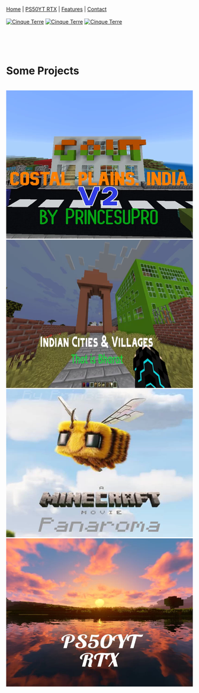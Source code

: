 [Home](#home) | [PS50YT RTX](rtx.md) | [Features](#features) | [Contact](#c)
<br>
<br><a href="https://www.planetminecraft.com/member/princesu_gamer/"><img src="https://images.squarespace-cdn.com/content/v1/6240c1f3e10b50416d969a84/9b5d21d8-728e-483c-a419-00aa446d0d47/planetminecraft+logo.png" alt="Cinque Terre" width="20" height="20"></a>
<a href="https://mcpedl.com/user/princesugamer/"><img src="https://content.overwolf.com/mcpedl/ideas-portal/mcpedl-logo.png" alt="Cinque Terre" width="20" height="20"></a>
<a href="https://www.curseforge.com/members/princesugamer/projects"><img src="https://images-wixmp-ed30a86b8c4ca887773594c2.wixmp.com/f/159648c2-8de7-4641-a129-8d8c2d06bd9c/dee1zh0-f9e45f11-8ff2-4032-8215-72e54c647a9f.png/v1/fill/w_512,h_512/curseforge_honeycomb_icon_by_tastyburger122_dee1zh0-fullview.png?token=eyJ0eXAiOiJKV1QiLCJhbGciOiJIUzI1NiJ9.eyJzdWIiOiJ1cm46YXBwOjdlMGQxODg5ODIyNjQzNzNhNWYwZDQxNWVhMGQyNmUwIiwiaXNzIjoidXJuOmFwcDo3ZTBkMTg4OTgyMjY0MzczYTVmMGQ0MTVlYTBkMjZlMCIsIm9iaiI6W1t7ImhlaWdodCI6Ijw9NTEyIiwicGF0aCI6IlwvZlwvMTU5NjQ4YzItOGRlNy00NjQxLWExMjktOGQ4YzJkMDZiZDljXC9kZWUxemgwLWY5ZTQ1ZjExLThmZjItNDAzMi04MjE1LTcyZTU0YzY0N2E5Zi5wbmciLCJ3aWR0aCI6Ijw9NTEyIn1dXSwiYXVkIjpbInVybjpzZXJ2aWNlOmltYWdlLm9wZXJhdGlvbnMiXX0.5NoUSSmaHx45Q4b9RNU2v9GnHgdyMQBL-WmD8UtbuYU" alt="Cinque Terre" width="20" height="20"></a>
<br><br><br><br><br>

# Some Projects
<br>
<img src="cp2.jpg" alt="Cinque Terre" width="600" height="400">
  <img src="bharat.jpg" alt="Forest" width="600" height="400">
  <img src="movie.jpg" alt="Northern Lights" width="600" height="400">
  <img src="rtx2.jpg" alt="Mountains" width="600" height="400">
